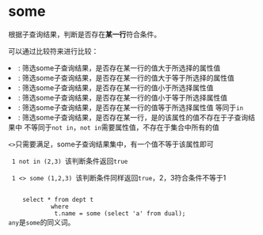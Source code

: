 # some

根据子查询结果，判断是否存在**某一行**符合条件。

可以通过比较符来进行比较：

<list>
<li><math> > </math>: 筛选some子查询结果，是否存在某一行的值大于所选择的属性值</li>
<li><math> >=</math>: 筛选some子查询结果，是否存在某一行的值大于等于所选择的属性值</li>
<li><math> &lt; </math>: 筛选some子查询结果，是否存在某一行的值小于所选择属性值</li>
<li><math> &lt;= </math>: 筛选some子查询结果，是否存在某一行的值小于等于所选择属性值</li>
<li><math> = </math>: 筛选some子查询结果，是否存在某一行的值等于所选择属性值
    <note>等同于<code>in</code></note>
</li>
<li><math>&lt;></math>: 筛选some子查询结果，是否存在某一行，是的该属性的值不存在于子查询结果中
    <warning>不等同于<code>not in</code>，<code>not in</code>需要属性值，不存在于集合中所有的值
        <p><code>&lt;></code>只需要满足，some子查询结果集中，有一个值不等于该属性即可</p>
        <p><code> 1 not in (2,3) </code>该判断条件返回<code>true</code></p>
        <p><code> 1 &lt;> some (1,2,3) </code>该判断条件同样返回<code>true</code>，2，3符合条件不等于1</p>
</warning>
</li>
</list>

<code lang="SQL">
    select * from dept t
            where
             t.name = some (select 'a' from dual);
</code>

<note>
<code>any</code>是<code>some</code>的同义词。
</note>